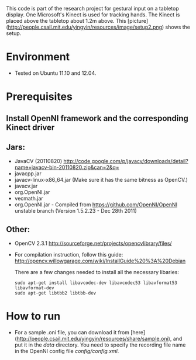 This code is part of the research project for gestural input on a tabletop 
display. One Microsoft's Kinect is used for tracking hands. The Kinect is placed
above the tabletop about 1.2m above. This [picture] (http://people.csail.mit.edu/yingyin/resources/image/setup2.png) 
shows the setup. 

# Environment 
* Tested on Ubuntu 11.10 and 12.04.

# Prerequisites

## Install OpenNI framework and the corresponding Kinect driver

## Jars:
* JavaCV (20110820) http://code.google.com/p/javacv/downloads/detail?name=javacv-bin-20110820.zip&can=2&q=
 * javacpp.jar  
 * javacv-linux-x86_64.jar (Make sure it has the same bitness as OpenCV.)
 * javacv.jar
* org.OpenNI.jar
* vecmath.jar
* org.OpenNI.jar - Compiled from https://github.com/OpenNI/OpenNI unstable branch 
			(Version 1.5.2.23 - Dec 28th 2011)

## Other:
* OpenCV 2.3.1 http://sourceforge.net/projects/opencvlibrary/files/
 * For compilation instruction, follow this guide: http://opencv.willowgarage.com/wiki/InstallGuide%20%3A%20Debian
	 
	 There are a few changes needed to install all the necessary libaries:
	 
	 ```
	 sudo apt-get install libavcodec-dev libavcodec53 libavformat53 libavformat-dev
	 sudo apt-get libtbb2 libtbb-dev
	 ```
# How to run
* For a sample .oni file, you can download it from [here] (http://people.csail.mit.edu/yingyin/resources/share/sample.oni), 
  and put it in the *data* directory. You need to specify the recording file name 
  in the OpenNI config file *config/config.xml*.